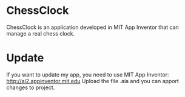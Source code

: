 # ChessClock
ChessClock is an application developed in MIT App Inventor that can manage a real chess clock.

# Update
If you want to update my app, you need to use MIT App Inventor: http://ai2.appinventor.mit.edu
Upload the file .aia and you can apport changes to project.
